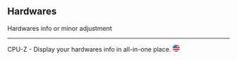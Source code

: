## Hardwares

Hardwares info or minor adjustment

---

CPU-Z - Display your hardwares info in all-in-one place. ![](../assets/united-states.png)

